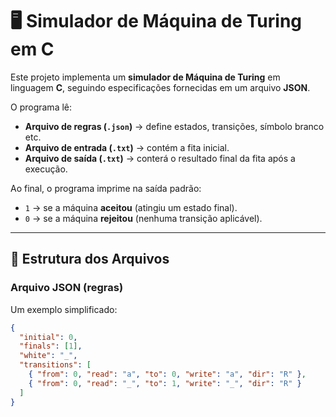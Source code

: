 # 🖥️ Simulador de Máquina de Turing em C

Este projeto implementa um **simulador de Máquina de Turing** em linguagem **C**, seguindo especificações fornecidas em um arquivo **JSON**.  

O programa lê:
- **Arquivo de regras (`.json`)** → define estados, transições, símbolo branco etc.
- **Arquivo de entrada (`.txt`)** → contém a fita inicial.
- **Arquivo de saída (`.txt`)** → conterá o resultado final da fita após a execução.

Ao final, o programa imprime na saída padrão:
- `1` → se a máquina **aceitou** (atingiu um estado final).
- `0` → se a máquina **rejeitou** (nenhuma transição aplicável).

---

## 📂 Estrutura dos Arquivos

### Arquivo JSON (regras)
Um exemplo simplificado:

```json
{
  "initial": 0,
  "finals": [1],
  "white": "_",
  "transitions": [
    { "from": 0, "read": "a", "to": 0, "write": "a", "dir": "R" },
    { "from": 0, "read": "_", "to": 1, "write": "_", "dir": "R" }
  ]
}
